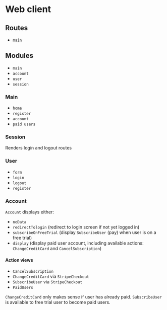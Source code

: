 # Web client

## Routes

- `main`

## Modules

- `main`
- `account`
- `user`
- `session`

### Main

- `home`
- `register`
- `account`
- `paid users`

### Session

Renders login and logout routes

### User

- `form`
- `login`
- `logout`
- `register`

### Account

`Account` displays either:

- `noData`
- `redirectTologin` (redirect to login screen if not yet logged in)
- `subscribeOnFreeTrial` (display `SubscribeUser` (pay) when user is on a free trial)
- `display` (display paid user account, including available actions: `ChangeCreditCard` and `CancelSubscription`)

#### Action views

- `CancelSubscription`
- `ChangeCreditCard` via `StripeCheckout`
- `SubscribeUser` via `StripeCheckout`
- `PaidUsers`

`ChangeCreditCard` only makes sense if user has already paid.
`SubscribeUser` is available to free trial user to become paid users.
